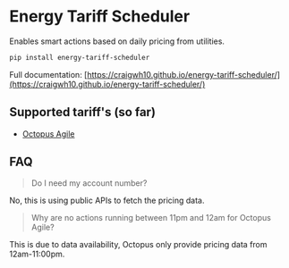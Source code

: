 # Energy Tariff Scheduler

Enables smart actions based on daily pricing from utilities.

```sh
pip install energy-tariff-scheduler
```

Full documentation: [https://craigwh10.github.io/energy-tariff-scheduler/](https://craigwh10.github.io/energy-tariff-scheduler/)

## Supported tariff's (so far)

- [Octopus Agile](https://octopus.energy/smart/agile/)

## FAQ

> Do I need my account number?

No, this is using public APIs to fetch the pricing data.

> Why are no actions running between 11pm and 12am for Octopus Agile?

This is due to data availability, Octopus only provide pricing data from 12am-11:00pm.
